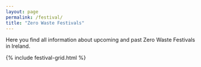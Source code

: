 ```yaml
---
layout: page
permalink: /festival/
title: "Zero Waste Festivals"
---
```


Here you find all information about upcoming and past Zero Waste Festivals in Ireland.

{% include festival-grid.html %}



